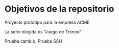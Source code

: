 # Objetivos de la repositorio

Proyecto prototipo para la empresa ACME

La serie elegida es "Juego de Tronos"

Prueba cambio. Prueba SSH



